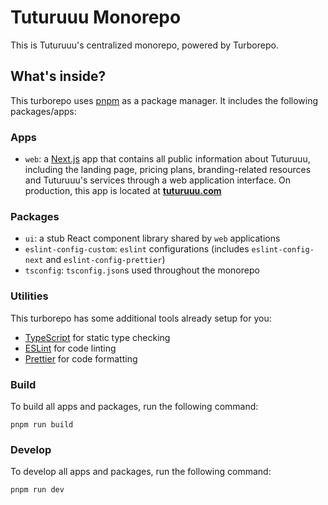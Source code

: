 # Tuturuuu Monorepo

This is Tuturuuu's centralized monorepo, powered by Turborepo.

## What's inside?

This turborepo uses [pnpm](https://pnpm.io) as a package manager. It includes the following packages/apps:

### Apps

- `web`: a [Next.js](https://nextjs.org/) app that contains all public information about Tuturuuu, including the landing page, pricing plans, branding-related resources and Tuturuuu's services through a web application interface. On production, this app is located at [**tuturuuu.com**](https://tuturuuu.com)

### Packages

- `ui`: a stub React component library shared by `web` applications
- `eslint-config-custom`: `eslint` configurations (includes `eslint-config-next` and `eslint-config-prettier`)
- `tsconfig`: `tsconfig.json`s used throughout the monorepo

### Utilities

This turborepo has some additional tools already setup for you:

- [TypeScript](https://www.typescriptlang.org/) for static type checking
- [ESLint](https://eslint.org/) for code linting
- [Prettier](https://prettier.io) for code formatting

### Build

To build all apps and packages, run the following command:

```
pnpm run build
```

### Develop

To develop all apps and packages, run the following command:

```
pnpm run dev
```
